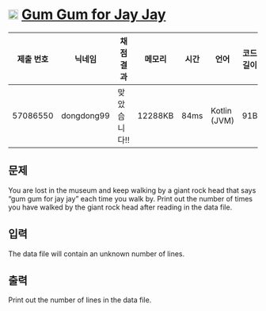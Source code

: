 # <img width="20px"  src="https://d2gd6pc034wcta.cloudfront.net/tier/1.svg" class="solvedac-tier"> [Gum Gum for Jay Jay](https://www.acmicpc.net/problem/26489) 

| 제출 번호 | 닉네임 | 채점 결과 | 메모리 | 시간 | 언어 | 코드 길이 |
|---|---|---|---|---|---|---|
|57086550|dongdong99|맞았습니다!! |12288KB|84ms|Kotlin (JVM)|91B|

## 문제
<p>You are lost in the museum and keep walking by a giant rock head that says “gum gum for jay jay” each time you walk by. Print out the number of times you have walked by the giant rock head after reading in the data file.</p>

## 입력
<p>The data file will contain an unknown number of lines.</p>

## 출력
<p>Print out the number of lines in the data file.</p>

